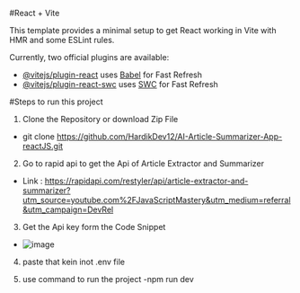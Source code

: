 #React + Vite

This template provides a minimal setup to get React working in Vite with HMR and some ESLint rules.

Currently, two official plugins are available:

- [@vitejs/plugin-react](https://github.com/vitejs/vite-plugin-react/blob/main/packages/plugin-react/README.md) uses [Babel](https://babeljs.io/) for Fast Refresh
- [@vitejs/plugin-react-swc](https://github.com/vitejs/vite-plugin-react-swc) uses [SWC](https://swc.rs/) for Fast Refresh



#Steps to run this project

1. Clone the Repository or download Zip File
  - git clone https://github.com/HardikDev12/AI-Article-Summarizer-App-reactJS.git

2. Go to rapid api to get the Api of Article Extractor and Summarizer
  - Link : https://rapidapi.com/restyler/api/article-extractor-and-summarizer?utm_source=youtube.com%2FJavaScriptMastery&utm_medium=referral&utm_campaign=DevRel

3. Get the Api key form the Code Snippet
  - ![image](https://github.com/HardikDev12/AI-Article-Summarizer-App-reactJS/assets/60005599/4ff16e8c-2589-4adf-a7f7-d2e1404bd4d7)
    

4. paste that kein inot .env file

5. use command to run the project
   -npm run dev

   
